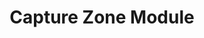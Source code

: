 ---
layout: default
title: Capture Zone Module
nav_order: 2
parent: Other Modules
grand_parent: Modules
---